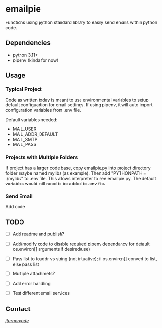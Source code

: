 # emailpie
Functions using python standard library to easily send emails within python code. 

## Dependencies
- python 3.11+
- pipenv (kinda for now)

## Usage

### Typical Project
Code as written today is meant to use environmental variables to setup default configuartion for email settings. If using pipenv, it will auto import configuration variables from .env file.

Default variables needed:
- MAIL_USER
- MAIL_ADDR_DEFAULT
- MAIL_SMTP
- MAIL_PASS

### Projects with Multiple Folders
If project has a larger code base, copy emailpie.py into project directory folder maybe named mylibs (as example).
Then add "PYTHONPATH = ./mylibs" to .env file. This allows interpreter to see emailpie.py. The default variables would still need to be added to .env file. 


### Send Email

Add code

## TODO
- [ ] Add readme and publish?
- [ ] Add/modify code to disable required pipenv dependancy for default os.environ[] arguments if desired(use)
- [ ] Pass list to toaddr vs string (not intuative); if os.environ[] convert to list, else pass list
- [ ] Multiple attachmets?
- [ ] Add error handling
- [ ] Test different email services


## Contact
[_jturnercode_](https://github.com/jturnercode)

